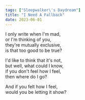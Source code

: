 ```yaml
---
tags: ["Sleepwalker\'s Daydream"]
title: "I Need A Fallback"
date: 2023-06-01
---
```


I only write when I'm mad,  
or I'm thinking of you,  
they're mutually exclusive,  
is that too good to be true?

I'd like to think that it's not,  
but well, what could I know,  
if you don't feel how I feel,  
then where do I go?

And if you felt how I feel,  
would you be letting it show?
